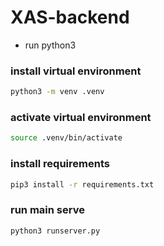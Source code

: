 # XAS-backend

- run python3

### install virtual environment
``` bash
python3 -m venv .venv
```

### activate virtual environment
``` bash
source .venv/bin/activate
```

### install requirements
``` bash
pip3 install -r requirements.txt
```

### run main serve
``` bash
python3 runserver.py
```
